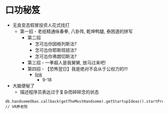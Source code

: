 # 口功秘笈
- 无良变态假冒投资人花式找打
  - 第一招 - 老纸精通咏春拳, 八卦阵, 乾坤鸭腿, 泰困道的拼写
    - 第二招 
      - 怎可怂你因格列斯法?
      - 怎可怂你耶斯班妞法?
      - 怎可怂你弗朗切斯法?
    - 第三招 - 一拳超人是我舅舅, 放马过来吧!
    - 第四招 - 【恐怖翌日】我是绝对不会从于公权力的!!!
      - [link](https://www.youtube.com/watch?v=rG6BeKZhP44)
        - 9-18
- 大脑便秘了
  - 描述程序员表达过于复杂而碎碎念的状态

```
db.handsomeObas.callback(getTheMostHandsome).getStartupIdeas().startProducingBullshit(); // VR养老院
```